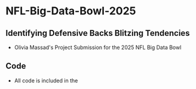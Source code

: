 # NFL-Big-Data-Bowl-2025
## Identifying Defensive Backs Blitzing Tendencies
- Olivia Massad's Project Submission for the 2025 NFL Big Data Bowl
## Code
- All code is included in the
